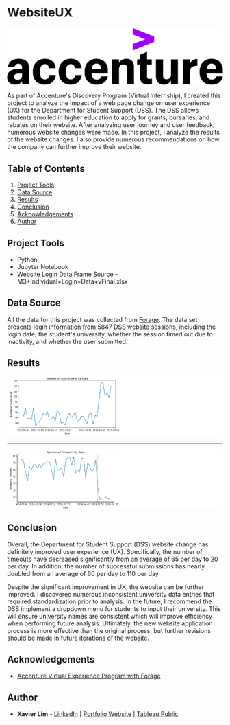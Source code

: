 # WebsiteUX
![WebsiteUX Header](https://github.com/xavier-lim/websiteUX/blob/main/images/header.png)

As part of Accenture's Discovery Program (Virtual Internship), I created this project to analyze the impact of a web page change on user experience (UX) for the Department for Student Support (DSS). The DSS allows students enrolled in higher education to apply for grants, bursaries, and rebates on their website. After analyzing user journey and user feedback, numerous website changes were made. In this project, I analyze the results of the website changes. I also provide numerous recommendations on how the company can further improve their website.


## Table of Contents
1.	[Project Tools](https://github.com/xavier-lim/websiteUX#project-tools)
2.	[Data Source](https://github.com/xavier-lim/websiteUX#data-source)
3.	[Results](https://github.com/xavier-lim/websiteUX#results)
4.	[Conclusion](https://github.com/xavier-lim/websiteUX#conclusion)
5.	[Acknowledgements](https://github.com/xavier-lim/websiteUX#acknowledgements)
6.	[Author](https://github.com/xavier-lim/websiteUX#author)


## Project Tools
*	Python
*	Jupyter Notebook
*	Website Login Data Frame Source – M3+Individual+Login+Data+vFinal.xlsx


## Data Source
All the data for this project was collected from [Forage](https://www.theforage.com/virtual-internships/prototype/MD2p8dDih7zoQ9KRC/Consulting-Virtual-Internship). The data set presents login information from 5847 DSS website sessions, including the login date, the student's university, whether the session timed out due to inactivity, and whether the user submitted.


## Results
![Submissions](https://github.com/xavier-lim/websiteUX/blob/main/images/submissions.PNG)

---

![Timeouts](https://github.com/xavier-lim/websiteUX/blob/main/images/timeouts.PNG)


## Conclusion
Overall, the Department for Student Support (DSS) website change has definitely improved user experience (UX). Specifically, the number of timeouts have decreased significantly from an average of 65 per day to 20 per day. In addition, the number of successful submissions has nearly doubled from an average of 60 per day to 110 per day.

Despite the significant improvement in UX, the website can be further improved. I discovered numerous inconsistent university data entries that required standardization prior to analysis. In the future, I recommend the DSS implement a dropdown menu for students to input their university. This will ensure university names are consistent which will improve efficiency when performing future analysis. Ultimately, the new website application process is more effective than the original process, but further revisions should be made in future iterations of the website.


## Acknowledgements
  * [Accenture Virtual Experience Program with Forage](https://www.theforage.com/virtual-internships/prototype/MD2p8dDih7zoQ9KRC/Consulting-Virtual-Internship)


## Author
* **Xavier Lim** - [LinkedIn](https://www.linkedin.com/in/xavier-lim14/)  |  [Portfolio Website]( https://xavier-lim.github.io/)  |  [Tableau Public](https://public.tableau.com/profile/xavier.lim#!/)
